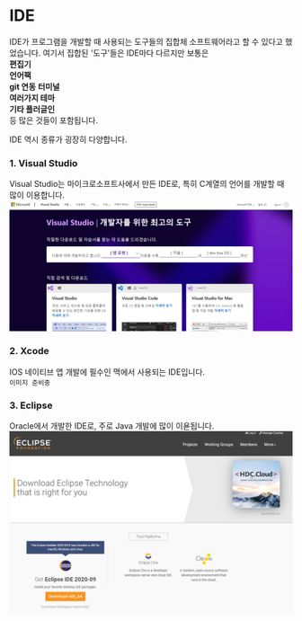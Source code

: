 # IDE

IDE가 프로그램을 개발할 때 사용되는 도구들의 집합체 소프트웨어라고 할 수 있다고 했었습니다. 여기서 집합된 '도구'들은 IDE마다 다르지만 보통은  
__편집기__  
__언어팩__  
__git 연동__ 
__터미널__  
__여러가지 테마__  
__기타 플러글인__  
등 많은 것들이 포함됩니다.

IDE 역시 종류가 굉장히 다양합니다.

### 1. Visual Studio
Visual Studio는 마이크로소프트사에서 만든 IDE로, 특히 C계열의 언어를 개발할 때 많이 이용합니다.  
![ide_visual_studio](./img/ide_visual_studio.PNG)

### 2. Xcode
IOS 네이티브 앱 개발에 필수인 맥에서 사용되는 IDE입니다.  
`이미지 준비중`

### 3. Eclipse
Oracle에서 개발한 IDE로, 주로 Java 개발에 많이 이욛됩니다.  
![ide_eclipse](./img/ide_eclipse.PNG)
